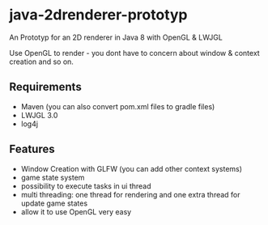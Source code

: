 # java-2drenderer-prototyp
An Prototyp for an 2D renderer in Java 8 with OpenGL & LWJGL

Use OpenGL to render - you dont have to concern about window & context creation and so on.

## Requirements
  - Maven (you can also convert pom.xml files to gradle files)
  - LWJGL 3.0
  - log4j

## Features
  - Window Creation with GLFW (you can add other context systems)
  - game state system
  - possibility to execute tasks in ui thread
  - multi threading: one thread for rendering and one extra thread for update game states
  - allow it to use OpenGL very easy